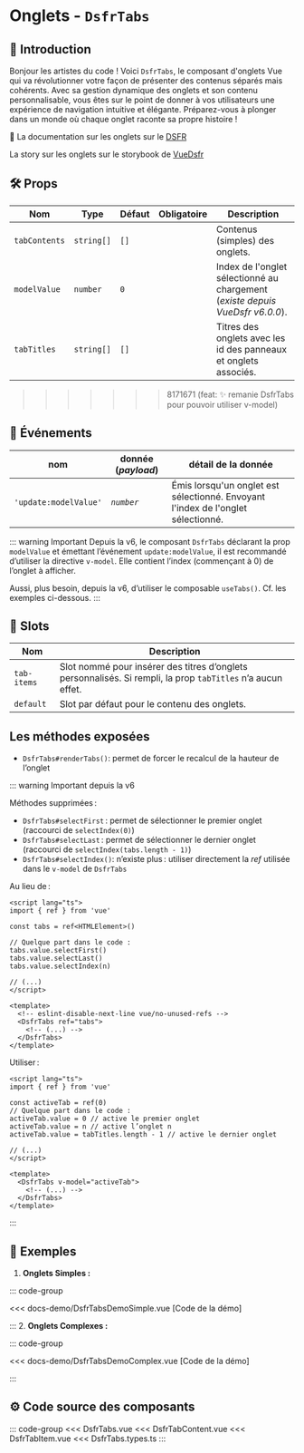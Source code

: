 # Onglets - `DsfrTabs`

## 🌟 Introduction

Bonjour les artistes du code ! Voici `DsfrTabs`, le composant d'onglets Vue qui va révolutionner votre façon de présenter des contenus séparés mais cohérents. Avec sa gestion dynamique des onglets et son contenu personnalisable, vous êtes sur le point de donner à vos utilisateurs une expérience de navigation intuitive et élégante. Préparez-vous à plonger dans un monde où chaque onglet raconte sa propre histoire !

🏅 La documentation sur les onglets sur le [DSFR](https://www.systeme-de-design.gouv.fr/elements-d-interface/composants/onglet/)

<VIcon name="vi-file-type-storybook" /> La story sur les onglets sur le storybook de [VueDsfr](https://storybook.vue-ds.fr/?path=/docs/composants-dsfrtabs--docs)

## 🛠️ Props

| Nom                  | Type                      | Défaut       | Obligatoire | Description                                                |
|----------------------|---------------------------|--------------|-------------|------------------------------------------------------------|
| `tabContents`          | `string[]`                   | `[]`   |             | Contenus (simples) des onglets.                                      |
| `modelValue` | `number`                  | `0`          |             | Index de l'onglet sélectionné au chargement (*existe depuis VueDsfr v6.0.0*).               |
| `tabTitles`            | `string[]`                   | `[]`   |             | Titres des onglets avec les id des panneaux et onglets associés. |
>>>>>>> 8171671 (feat: :sparkles: remanie DsfrTabs pour pouvoir utiliser v-model)

## 📡 Événements

|  nom                   |   donnée (*payload*) | détail de la donnée
| ---------------------- |  ---------            | --- |
| `'update:modelValue'` |       *`number`*       | Émis lorsqu'un onglet est sélectionné. Envoyant l'index de l'onglet sélectionné. |

::: warning Important
Depuis la v6, le composant `DsfrTabs` déclarant la prop `modelValue` et émettant l’événement `update:modelValue`, il est recommandé d’utiliser la directive `v-model`. Elle contient l’index (commençant à 0) de l’onglet à afficher.

Aussi, plus besoin, depuis la v6, d’utiliser le composable `useTabs()`. Cf. les exemples ci-dessous.
:::

## 🧩 Slots

| Nom          | Description                                                        |
|--------------|--------------------------------------------------------------------|
| `tab-items`    | Slot nommé pour insérer des titres d’onglets personnalisés. Si rempli, la prop `tabTitles` n’a aucun effet. |
| `default`      | Slot par défaut pour le contenu des onglets.                       |

## Les méthodes exposées

- `DsfrTabs#renderTabs()`: permet de forcer le recalcul de la hauteur de l’onglet

::: warning Important depuis la v6

Méthodes supprimées :

- `DsfrTabs#selectFirst` : permet de sélectionner le premier onglet (raccourci de `selectIndex(0)`)
- `DsfrTabs#selectLast` : permet de sélectionner le dernier onglet (raccourci de `selectIndex(tabs.length - 1)`)
- `DsfrTabs#selectIndex()`: n’existe plus : utiliser directement la *ref* utilisée dans le `v-model` de `DsfrTabs`

Au lieu de :

```vue
<script lang="ts">
import { ref } from 'vue'

const tabs = ref<HTMLElement>()

// Quelque part dans le code :
tabs.value.selectFirst()
tabs.value.selectLast()
tabs.value.selectIndex(n)

// (...)
</script>

<template>
  <!-- eslint-disable-next-line vue/no-unused-refs -->
  <DsfrTabs ref="tabs">
    <!-- (...) -->
  </DsfrTabs>
</template>
```

Utiliser :

```vue
<script lang="ts">
import { ref } from 'vue'

const activeTab = ref(0)
// Quelque part dans le code :
activeTab.value = 0 // active le premier onglet
activeTab.value = n // active l’onglet n
activeTab.value = tabTitles.length - 1 // active le dernier onglet

// (...)
</script>

<template>
  <DsfrTabs v-model="activeTab">
    <!-- (...) -->
  </DsfrTabs>
</template>
```

:::

## 📝 Exemples

1. **Onglets Simples :**

  ::: code-group

  <Story data-title="Démo" min-h="160px">
    <DsfrTabsDemoSimple />
  </Story>

  <<< docs-demo/DsfrTabsDemoSimple.vue [Code de la démo]

  :::
2. **Onglets Complexes :**

  ::: code-group

  <Story data-title="Démo" min-h="260px">
    <DsfrTabsDemoComplex />
  </Story>

  <<< docs-demo/DsfrTabsDemoComplex.vue [Code de la démo]

  :::

## ⚙️ Code source des composants

::: code-group
<<< DsfrTabs.vue
<<< DsfrTabContent.vue
<<< DsfrTabItem.vue
<<< DsfrTabs.types.ts
:::

<script setup lang="ts">
import DsfrTabsDemoSimple from './docs-demo/DsfrTabsDemoSimple.vue'
import DsfrTabsDemoComplex from './docs-demo/DsfrTabsDemoComplex.vue'
</script>
